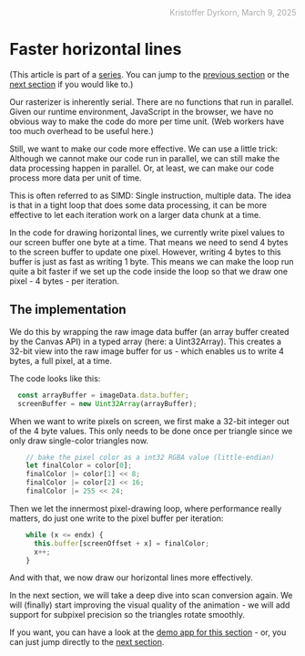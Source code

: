 <div style="text-align:right; color:#aaa">Kristoffer Dyrkorn, March 9, 2025</div>

# Faster horizontal lines

(This article is part of a [series](./#sections). You can jump to the [previous section](2) or the [next section](4) if you would like to.)

Our rasterizer is inherently serial. There are no functions that run in parallel. Given our runtime environment, JavaScript in the browser, we have no obvious way to make the code do more per time unit. (Web workers have too much overhead to be useful here.)

Still, we want to make our code more effective. We can use a little trick: Although we cannot make our code run in parallel, we can still make the data processing happen in parallel. Or, at least, we can make our code process more data per unit of time.

This is often referred to as SIMD: Single instruction, multiple data. The idea is that in a tight loop that does some data processing, it can be more effective to let each iteration work on a larger data chunk at a time.

In the code for drawing horizontal lines, we currently write pixel values to our screen buffer one byte at a time. That means we need to send 4 bytes to the screen buffer to update one pixel. However, writing 4 bytes to this buffer is just as fast as writing 1 byte. This means we can make the loop run quite a bit faster if we set up the code inside the loop so that we draw one pixel - 4 bytes - per iteration.

## The implementation

We do this by wrapping the raw image data buffer (an array buffer created by the Canvas API) in a typed array (here: a Uint32Array). This creates a 32-bit view into the raw image buffer for us - which enables us to write 4 bytes, a full pixel, at a time.

The code looks like this:

```JavaScript
  const arrayBuffer = imageData.data.buffer;
  screenBuffer = new Uint32Array(arrayBuffer);
```

When we want to write pixels on screen, we first make a 32-bit integer out of the 4 byte values. This only needs to be done once per triangle since we only draw single-color triangles now.

```JavaScript
    // bake the pixel color as a int32 RGBA value (little-endian)
    let finalColor = color[0];
    finalColor |= color[1] << 8;
    finalColor |= color[2] << 16;
    finalColor |= 255 << 24;
```

Then we let the innermost pixel-drawing loop, where performance really matters, do just one write to the pixel buffer per iteration:

```JavaScript
    while (x <= endx) {
      this.buffer[screenOffset + x] = finalColor;
      x++;
    }
```

And with that, we now draw our horizontal lines more effectively.

In the next section, we will take a deep dive into scan conversion again. We will (finally) start improving the visual quality of the animation - we will add support for subpixel precision so the triangles rotate smoothly.

If you want, you can have a look at the [demo app for this section](3/) - or, you can just jump directly to the [next section](4).
